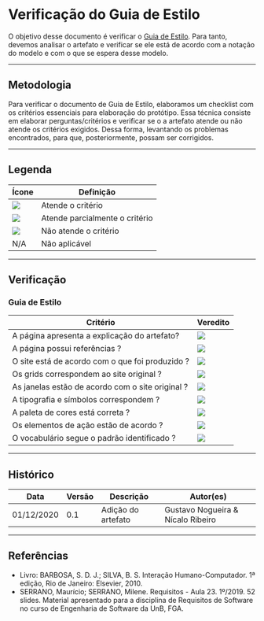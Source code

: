 # Verificação do Guia de Estilo

O objetivo desse documento é verificar o [Guia de Estilo](https://interacao-humano-computador.github.io/2020.1-Estagiarios.com/guia_de_estilo/guia_de_estilo/). Para tanto, devemos analisar o artefato e verificar se ele está de acordo com a notação do modelo e com o que se espera desse modelo.

---

## Metodologia

Para verificar o documento de Guia de Estilo, elaboramos um checklist com os critérios essenciais para elaboração do protótipo. Essa técnica consiste em elaborar perguntas/critérios e verificar se o a artefato atende ou não atende os critérios exigidos. Dessa forma, levantando os problemas encontrados, para que, posteriormente, possam ser corrigidos.

---

## Legenda

| Ícone | Definição |
| ----- | --------- |
| <img src="../images/check.png"> | Atende o critério |
| <img src="../images/alert.png"> | Atende parcialmente o critério |
| <img src="../images/close.png"> | Não atende o critério |
| N/A | Não aplicável |

---

## Verificação

### Guia de Estilo

| Critério | Veredito |
| -------- | -------- |
| A página apresenta a explicação do artefato? | <img src="../images/check.png"> |
| A página possui referências ?| <img src="../images/check.png"> |
| O site está de acordo com o que foi produzido ? | <img src="../images/check.png"> |
| Os grids correspondem ao site original ?  | <img src="../images/check.png"> |
| As janelas estão de acordo com o site original ? | <img src="../images/check.png"> |
| A tipografia e símbolos correspondem ? | <img src="../images/check.png"> |
| A paleta de cores está correta ? | <img src="../images/check.png"> |
| Os elementos de ação estão de acordo ? | <img src="../images/check.png"> |
| O vocabulário segue o padrão identificado ? | <img src="../images/check.png"> |

---

## Histórico

| Data       | Versão | Descrição                            | Autor(es)                         |
| ---------- | ------ | ------------------------------------ | --------------------------------- |
| 01/12/2020 | 0.1    | Adição do artefato                   | Gustavo Nogueira & Nícalo Ribeiro |

---

## Referências

* Livro: BARBOSA, S. D. J.; SILVA, B. S. Interação Humano-Computador. 1ª edição, Rio de Janeiro: Elsevier, 2010.
* SERRANO, Maurício; SERRANO, Milene. Requisitos - Aula 23. 1º/2019. 52 slides. Material apresentado para a disciplina de Requisitos de Software no curso de Engenharia de Software da UnB, FGA.